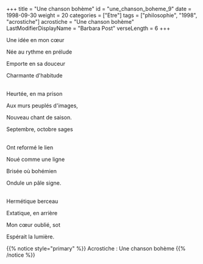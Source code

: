 +++
title = "Une chanson bohème"
id = "une_chanson_boheme_9"
date = 1998-09-30
weight = 20
categories = ["Etre"]
tags = ["philosophie", "1998", "acrostiche"]
acrostiche = "Une chanson bohème"
LastModifierDisplayName = "Barbara Post"
verseLength = 6
+++

Une idée en mon cœur

Née au rythme en prélude

Emporte en sa douceur

Charmante d'habitude

\
Heurtée, en ma prison

Aux murs peuplés d'images,

Nouveau chant de saison.

Septembre, octobre sages

 \
Ont reformé le lien

Noué comme une ligne

Brisée où bohémien

Ondule un pâle signe.

 \
Hermétique berceau

Extatique, en arrière

Mon cœur oublié, sot

Espérait la lumière.

{{% notice style="primary" %}}
Acrostiche : Une chanson bohème
{{% /notice %}}
